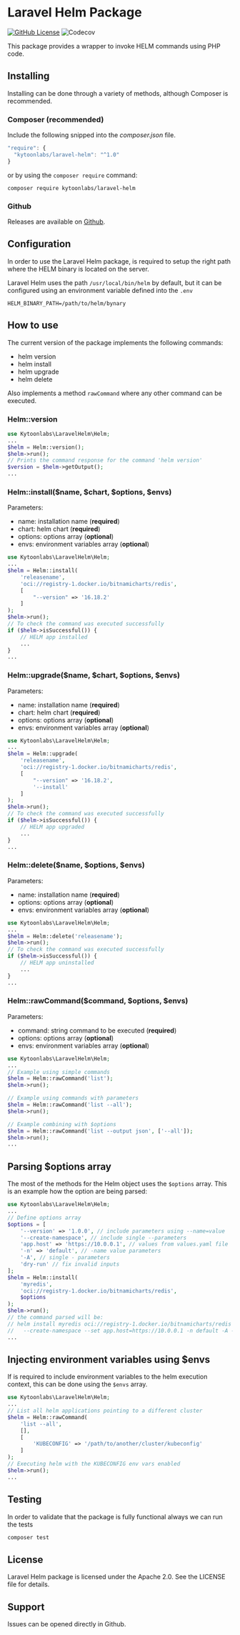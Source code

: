 # Laravel Helm Package

[![GitHub License](https://img.shields.io/github/license/kytoonlabs/laravel-helm)](https://github.com/kytoonlabs/laravel-helm/blob/main/LICENSE)
![Codecov](https://img.shields.io/codecov/c/github/kytoonlabs/laravel-helm)


This package provides a wrapper to invoke HELM commands using PHP code.

## Installing

Installing can be done through a variety of methods, although Composer is recommended.

### Composer (recommended)

Include the following snipped into the *composer.json* file.

```js
"require": {
  "kytoonlabs/laravel-helm": "^1.0"
}
```

or by using the `composer require` command:

```
composer require kytoonlabs/laravel-helm
```

### Github

Releases are available on [Github](https://github.com/kytoonlabs/laravel-helm/releases).

## Configuration

In order to use the Laravel Helm package, is required to setup the right path where the HELM binary is located on the server.

Laravel Helm uses the path `/usr/local/bin/helm` by default, but it can be configured using an environment variable defined into the `.env`

```
HELM_BINARY_PATH=/path/to/helm/bynary
```

## How to use

The current version of the package implements the following commands:

- helm version
- helm install
- helm upgrade
- helm delete

Also implements a method `rawCommand` where any other command can be executed.

### Helm::version
```php
use Kytoonlabs\LaravelHelm\Helm;
...
$helm = Helm::version();
$helm->run();
// Prints the command response for the command 'helm version'
$version = $helm->getOutput();
...
```

### Helm::install($name, $chart, $options, $envs)
Parameters:
- name: installation name (**required**)
- chart: helm chart (**required**)
- options: options array (**optional**)
- envs: environment variables array (**optional**)
```php
use Kytoonlabs\LaravelHelm\Helm;
...
$helm = Helm::install(
    'releasename',
    'oci://registry-1.docker.io/bitnamicharts/redis',
    [
        "--version" => '16.18.2'
    ]
);
$helm->run();
// To check the command was executed successfully
if ($helm->isSuccessful()) {
    // HELM app installed
    ...
}
...
```

### Helm::upgrade($name, $chart, $options, $envs)
Parameters:
- name: installation name (**required**)
- chart: helm chart (**required**)
- options: options array (**optional**)
- envs: environment variables array (**optional**)
```php
use Kytoonlabs\LaravelHelm\Helm;
...
$helm = Helm::upgrade(
    'releasename',
    'oci://registry-1.docker.io/bitnamicharts/redis',
    [
        "--version" => '16.18.2',
        '--install'
    ]
);
$helm->run();
// To check the command was executed successfully
if ($helm->isSuccessful()) {
    // HELM app upgraded
    ...
}
...
```

### Helm::delete($name, $options, $envs)
Parameters:
- name: installation name (**required**)
- options: options array (**optional**)
- envs: environment variables array (**optional**)
```php
use Kytoonlabs\LaravelHelm\Helm;
...
$helm = Helm::delete('releasename');
$helm->run();
// To check the command was executed successfully
if ($helm->isSuccessful()) {
    // HELM app uninstalled
    ...
}
...
```

### Helm::rawCommand($command, $options, $envs)
Parameters:
- command: string command to be executed (**required**)
- options: options array (**optional**)
- envs: environment variables array (**optional**)
```php
use Kytoonlabs\LaravelHelm\Helm;
...
// Example using simple commands
$helm = Helm::rawCommand('list');
$helm->run();

// Example using commands with parameters
$helm = Helm::rawCommand('list --all');
$helm->run();

// Example combining with $options
$helm = Helm::rawCommand('list --output json', ['--all']);
$helm->run();
...
```

## Parsing $options array

The most of the methods for the Helm object uses the `$options` array. This is an example how the option are being parsed:

```php
use Kytoonlabs\LaravelHelm\Helm;
...
// Define options array
$options = [
    '--version' => '1.0.0', // include parameters using --name=value
    '--create-namespace', // include single --parameters
    'app.host' => 'https://10.0.0.1', // values from values.yaml file
    '-n' => 'default', // -name value parameters
    '-A', // single - parameters
    'dry-run' // fix invalid inputs 
];
$helm = Helm::install(
    'myredis',
    'oci://registry-1.docker.io/bitnamicharts/redis',
    $options
);
$helm->run();
// the command parsed will be:
// helm install myredis oci://registry-1.docker.io/bitnamicharts/redis --version=1.0.0 
//   --create-namespace --set app.host=https://10.0.0.1 -n default -A --dry-run
...
```

## Injecting environment variables using $envs

If is required to include environment variables to the helm execution context, this can be done using the `$envs` array.

```php
use Kytoonlabs\LaravelHelm\Helm;
...
// List all helm applications pointing to a different cluster
$helm = Helm::rawCommand(
    'list --all',
    [],
    [
        'KUBECONFIG' => '/path/to/another/cluster/kubeconfig'
    ]
);
// Executing helm with the KUBECONFIG env vars enabled
$helm->run();
...
```

## Testing

In order to validate that the package is fully functional always we can run the tests

```js
composer test
```

## License

Laravel Helm package is licensed under the Apache 2.0. See the LICENSE file for details.

## Support

Issues can be opened directly in Github.
